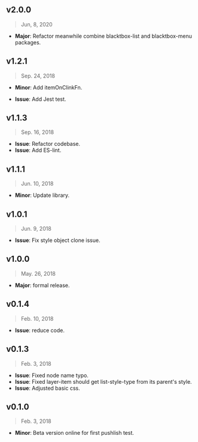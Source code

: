 ## v2.0.0

> Jun, 8, 2020

- **Major**: Refactor meanwhile combine blacktbox-list and blacktbox-menu packages.

## v1.2.1

> Sep. 24, 2018

- **Minor**: Add itemOnClinkFn.

- **Issue**: Add Jest test.

## v1.1.3

> Sep. 16, 2018

- **Issue**: Refactor codebase.
- **Issue**: Add ES-lint.

## v1.1.1

> Jun. 10, 2018

- **Minor**: Update library.

## v1.0.1

> Jun. 9, 2018

- **Issue**: Fix style object clone issue.

## v1.0.0

> May. 26, 2018

- **Major**: formal release.

## v0.1.4

> Feb. 10, 2018

- **Issue**: reduce code.

## v0.1.3

> Feb. 3, 2018

- **Issue**: Fixed node name typo.
- **Issue**: Fixed layer-item should get list-style-type from its parent's style.
- **Issue**: Adjusted basic css.

## v0.1.0

> Feb. 3, 2018

- **Minor**: Beta version online for first pushlish test.
